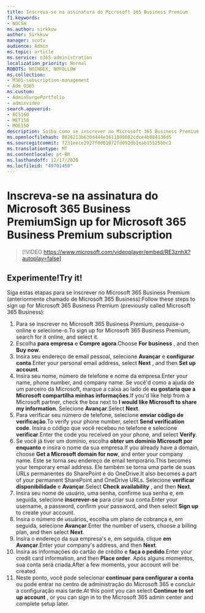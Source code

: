 ```yaml
---
title: Inscreva-se na assinatura do Microsoft 365 Business Premium
f1.keywords:
- NOCSH
ms.author: sirkkuw
author: Sirkkuw
manager: scotv
audience: Admin
ms.topic: article
ms.service: o365-administration
localization_priority: Normal
ROBOTS: NOINDEX, NOFOLLOW
ms.collection:
- M365-subscription-management
- Adm_O365
ms.custom:
- AdminSurgePortfolio
- adminvideo
search.appverid:
- BCS160
- MET150
- MOE150
description: Saiba como se inscrever no Microsoft 365 Business Premium.
ms.openlocfilehash: 8026213b630d444e3611808082cdce4b084136d5
ms.sourcegitcommit: f231eece2927f0d01072fd092db1eab15525bbc2
ms.translationtype: MT
ms.contentlocale: pt-BR
ms.lasthandoff: 12/17/2020
ms.locfileid: "49701450"
---
```

# <a name="sign-up-for-microsoft-365-business-premium-subscription"></a><span data-ttu-id="c9ac1-103">Inscreva-se na assinatura do Microsoft 365 Business Premium</span><span class="sxs-lookup"><span data-stu-id="c9ac1-103">Sign up for Microsoft 365 Business Premium subscription</span></span>

> [!VIDEO https://www.microsoft.com/videoplayer/embed/RE3znhX?autoplay=false]

## <a name="try-it"></a><span data-ttu-id="c9ac1-104">Experimente!</span><span class="sxs-lookup"><span data-stu-id="c9ac1-104">Try it!</span></span>

<span data-ttu-id="c9ac1-105">Siga estas etapas para se inscrever no Microsoft 365 Business Premium (anteriormente chamado de Microsoft 365 Business):</span><span class="sxs-lookup"><span data-stu-id="c9ac1-105">Follow these steps to sign up for Microsoft 365 Business Premium (previously called Microsoft 365 Business):</span></span>

1. <span data-ttu-id="c9ac1-106">Para se inscrever no Microsoft 365 Business Premium, pesquise-o online e selecione-o.</span><span class="sxs-lookup"><span data-stu-id="c9ac1-106">To sign up for Microsoft 365 Business Premium, search for it online, and select it.</span></span>
2. <span data-ttu-id="c9ac1-107">Escolha  **para empresa** e  **Compre agora**.</span><span class="sxs-lookup"><span data-stu-id="c9ac1-107">Choose  **For business** , and then  **Buy now**.</span></span>
3. <span data-ttu-id="c9ac1-108">Insira seu endereço de email pessoal, selecione  **Avançar** e  **configurar conta**.</span><span class="sxs-lookup"><span data-stu-id="c9ac1-108">Enter your personal email address, select  **Next** , and then  **Set up account**.</span></span>
4. <span data-ttu-id="c9ac1-109">Insira seu nome, número de telefone e nome da empresa.</span><span class="sxs-lookup"><span data-stu-id="c9ac1-109">Enter your name, phone number, and company name.</span></span> <span data-ttu-id="c9ac1-110">Se você&#39;d como a ajuda de um parceiro da Microsoft, marque a caixa ao lado de  **eu gostaria que a Microsoft compartilha minhas informações**.</span><span class="sxs-lookup"><span data-stu-id="c9ac1-110">If you&#39;d like help from a Microsoft partner, check the box next to  **I would like Microsoft to share my information**.</span></span> <span data-ttu-id="c9ac1-111">Selecione  **Avançar**.</span><span class="sxs-lookup"><span data-stu-id="c9ac1-111">Select  **Next**.</span></span>
5. <span data-ttu-id="c9ac1-112">Para verificar seu número de telefone, selecione  **enviar código de verificação**.</span><span class="sxs-lookup"><span data-stu-id="c9ac1-112">To verify your phone number, select  **Send verification code**.</span></span> <span data-ttu-id="c9ac1-113">Insira o código que você recebeu no telefone e selecione  **verificar**.</span><span class="sxs-lookup"><span data-stu-id="c9ac1-113">Enter the code you received on your phone, and select  **Verify**.</span></span>
6. <span data-ttu-id="c9ac1-114">Se você já tiver um domínio, escolha  **obter um domínio Microsoft por enquanto** e insira o nome da sua empresa.</span><span class="sxs-lookup"><span data-stu-id="c9ac1-114">If you already have a domain, choose  **Get a Microsoft domain for now**, and enter your company name.</span></span> <span data-ttu-id="c9ac1-115">Este se torna seu endereço de email temporário.</span><span class="sxs-lookup"><span data-stu-id="c9ac1-115">This becomes your temporary email address.</span></span> <span data-ttu-id="c9ac1-116">Ele também se torna uma parte de suas URLs permanentes do SharePoint e do OneDrive.</span><span class="sxs-lookup"><span data-stu-id="c9ac1-116">It also becomes a part of your permanent SharePoint and OneDrive URLs.</span></span> <span data-ttu-id="c9ac1-117">Selecione  **verificar disponibilidade** e  **Avançar**.</span><span class="sxs-lookup"><span data-stu-id="c9ac1-117">Select  **Check availability** , and then  **Next**.</span></span>
7. <span data-ttu-id="c9ac1-118">Insira seu nome de usuário, uma senha, confirme sua senha e, em seguida, selecione  **inscrever-se**  para criar sua conta.</span><span class="sxs-lookup"><span data-stu-id="c9ac1-118">Enter your username, a password, confirm your password, and then select  **Sign up**  to create your account.</span></span>
8. <span data-ttu-id="c9ac1-119">Insira o número de usuários, escolha um plano de cobrança e, em seguida, selecione  **Avançar**.</span><span class="sxs-lookup"><span data-stu-id="c9ac1-119">Enter the number of users, choose a billing plan, and then select  **Next**.</span></span>
9.  <span data-ttu-id="c9ac1-120">Insira o endereço da sua empresa&#39;s e, em seguida, clique  **em Avançar**.</span><span class="sxs-lookup"><span data-stu-id="c9ac1-120">Enter your company&#39;s address, and then  **Next**.</span></span>
10. <span data-ttu-id="c9ac1-121">Insira as informações do cartão de crédito e  **faça o pedido**.</span><span class="sxs-lookup"><span data-stu-id="c9ac1-121">Enter your credit card information, and then  **Place order**.</span></span> <span data-ttu-id="c9ac1-122">Após alguns momentos, sua conta será criada.</span><span class="sxs-lookup"><span data-stu-id="c9ac1-122">After a few moments, your account will be created.</span></span>
11. <span data-ttu-id="c9ac1-123">Neste ponto, você pode selecionar  **continuar para configurar a conta** ou pode entrar no centro de administração do Microsoft 365 e concluir a configuração mais tarde.</span><span class="sxs-lookup"><span data-stu-id="c9ac1-123">At this point you can select  **Continue to set up account** , or you can sign in to the Microsoft 365 admin center and complete setup later.</span></span>